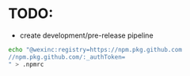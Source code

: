 
# TODO:
- create development/pre-release pipeline

```bash
echo "@wexinc:registry=https://npm.pkg.github.com
//npm.pkg.github.com/:_authToken=  
" > .npmrc
```
